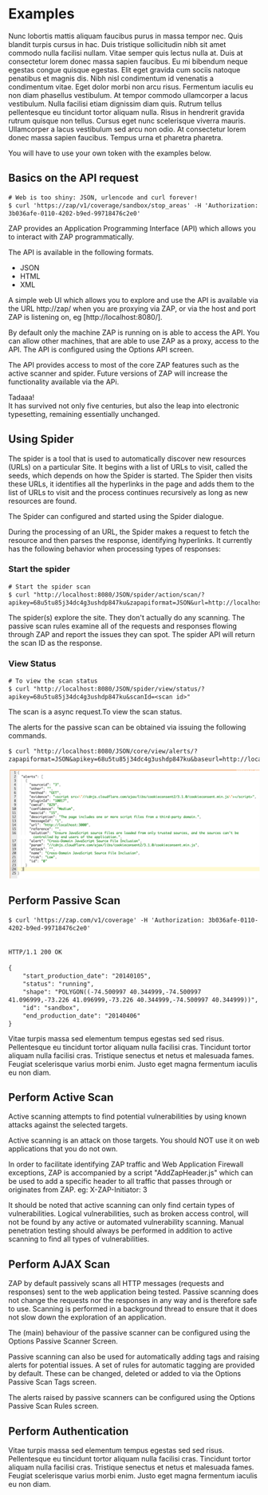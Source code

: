 <a name="some_examples"></a>Examples
=========================================

Nunc lobortis mattis aliquam faucibus purus in massa tempor nec. Quis blandit turpis cursus in hac. Duis tristique 
sollicitudin nibh sit amet commodo nulla facilisi nullam. Vitae semper quis lectus nulla at. Duis at consectetur lorem donec 
massa sapien faucibus. Eu mi bibendum neque egestas congue quisque egestas. Elit eget gravida cum sociis natoque penatibus et 
magnis dis. Nibh nisl condimentum id venenatis a condimentum vitae. Eget dolor morbi non arcu risus. Fermentum iaculis eu non 
diam phasellus vestibulum. At tempor commodo ullamcorper a lacus vestibulum. Nulla facilisi etiam dignissim diam quis. Rutrum 
tellus pellentesque eu tincidunt tortor aliquam nulla. Risus in hendrerit gravida rutrum quisque non tellus. Cursus eget nunc 
scelerisque viverra mauris. Ullamcorper a lacus vestibulum sed arcu non odio. At consectetur lorem donec massa sapien faucibus. 
Tempus urna et pharetra pharetra.

<aside class="notice">
You will have to use your own token with the examples below.
</aside>


Basics on the API request
-------------------------
``` shell
# Web is too shiny: JSON, urlencode and curl forever!
$ curl 'https://zap/v1/coverage/sandbox/stop_areas' -H 'Authorization: 3b036afe-0110-4202-b9ed-99718476c2e0'
```

ZAP provides an Application Programming Interface (API) which allows you to interact with ZAP programmatically.

The API is available in the following formats.

- JSON 
- HTML
- XML

A simple web UI which allows you to explore and use the API is available via the URL http://zap/ when you are proxying via ZAP, 
or via the host and port ZAP is listening on, eg [http://localhost:8080/].

By default only the machine ZAP is running on is able to access the API. You can allow other machines, that are able to use ZAP as a proxy, 
access to the API. The API is configured using the Options API screen.

The API provides access to most of the core ZAP features such as the active scanner and spider. Future versions of ZAP will increase the functionality available via the APi.

<aside class="success">
    Tadaaa!
    </br>
     It has survived not only five centuries, but also the leap into electronic typesetting, remaining essentially unchanged.
    </br>
</aside>

Using Spider
-------------------

The spider is a tool that is used to automatically discover new resources (URLs) on a particular Site. It begins with a list of URLs to visit, called the seeds, which depends on how the Spider is started. The Spider then visits these URLs, it identifies all the hyperlinks in the page and adds them to the list of URLs to visit and the process continues recursively as long as new resources are found.

The Spider can configured and started using the Spider dialogue.

During the processing of an URL, the Spider makes a request to fetch the resource and then parses the response, identifying hyperlinks. It currently has the following behavior when processing types of responses:

### Start the spider

``` shell
# Start the spider scan 
$ curl "http://localhost:8080/JSON/spider/action/scan/?apikey=68u5tu85j34dc4g3ushdp847ku&zapapiformat=JSON&url=http://localhost:3000=&contextName="
```

The spider(s) explore the site. They don't actually do any scanning.
The passive scan rules examine all of the requests and responses flowing through ZAP and report the issues they can spot.
The spider API will return the scan ID as the response. 


### View Status

``` shell
# To view the scan status
$ curl "http://localhost:8080/JSON/spider/view/status/?apikey=68u5tu85j34dc4g3ushdp847ku&scanId=<scan id>"
```

The scan is a async request.To view the scan status. 

The alerts for the passive scan can be obtained via issuing the following commands.

``` shell
$ curl "http://localhost:8080/JSON/core/view/alerts/?zapapiformat=JSON&apikey=68u5tu85j34dc4g3ushdp847ku&baseurl=http://localhost:3000&start=&count="
```

![alerts](../images/alert1.png)


Perform Passive Scan
-------------------
``` shell
$ curl 'https://zap.com/v1/coverage' -H 'Authorization: 3b036afe-0110-4202-b9ed-99718476c2e0'


HTTP/1.1 200 OK

{
    "start_production_date": "20140105",
    "status": "running",
    "shape": "POLYGON((-74.500997 40.344999,-74.500997 41.096999,-73.226 41.096999,-73.226 40.344999,-74.500997 40.344999))",
    "id": "sandbox",
    "end_production_date": "20140406"
}
```

Vitae turpis massa sed elementum tempus egestas sed sed risus. Pellentesque eu tincidunt tortor aliquam nulla facilisi cras. 
Tincidunt tortor aliquam nulla facilisi cras. Tristique senectus et netus et malesuada fames. Feugiat scelerisque varius morbi enim. 
Justo eget magna fermentum iaculis eu non diam. 


Perform Active Scan
-------------------

Active scanning attempts to find potential vulnerabilities by using known attacks against the selected targets.

Active scanning is an attack on those targets. You should NOT use it on web applications that you do not own.

In order to facilitate identifying ZAP traffic and Web Application Firewall exceptions, ZAP is accompanied by a script "AddZapHeader.js" which can be used to add a specific header to all traffic that passes through or originates from ZAP. eg: X-ZAP-Initiator: 3

It should be noted that active scanning can only find certain types of vulnerabilities. Logical vulnerabilities, such as broken access control, will not be found by any active or automated vulnerability scanning. Manual penetration testing should always be performed in addition to active scanning to find all types of vulnerabilities.

Perform AJAX Scan
-------------------

ZAP by default passively scans all HTTP messages (requests and responses) sent to the web application being tested. Passive scanning does not change the requests nor the responses in any way and is therefore safe to use. Scanning is performed in a background thread to ensure that it does not slow down the exploration of an application.

The (main) behaviour of the passive scanner can be configured using the Options Passive Scanner Screen.

Passive scanning can also be used for automatically adding tags and raising alerts for potential issues. A set of rules for automatic tagging are provided by default. These can be changed, deleted or added to via the Options Passive Scan Tags screen.

The alerts raised by passive scanners can be configured using the Options Passive Scan Rules screen.


Perform Authentication
-------------------

Vitae turpis massa sed elementum tempus egestas sed sed risus. Pellentesque eu tincidunt tortor aliquam nulla facilisi cras. 
Tincidunt tortor aliquam nulla facilisi cras. Tristique senectus et netus et malesuada fames. Feugiat scelerisque varius morbi enim. 
Justo eget magna fermentum iaculis eu non diam. 

